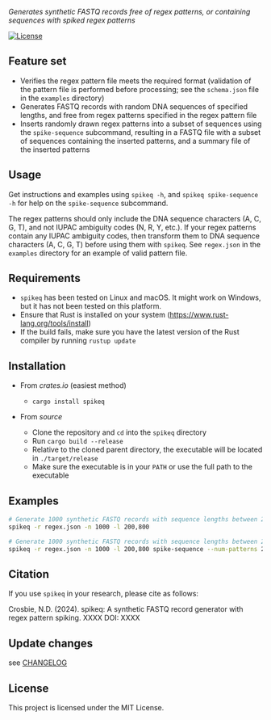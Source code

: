 <!-- <img src="src/grepq-icon.svg" width="128" /> -->

_Generates synthetic FASTQ records free of regex patterns, or containing sequences with spiked regex patterns_

<!-- [![Crates.io](https://img.shields.io/crates/v/grepq.svg)](https://crates.io/crates/grepq) -->
[![License](https://img.shields.io/badge/License-MIT-blue.svg)](https://opensource.org/licenses/MIT)

## Feature set

- Verifies the regex pattern file meets the required format (validation of the pattern file is performed before processing; see the `schema.json` file in the `examples` directory)
- Generates FASTQ records with random DNA sequences of specified lengths, and free from regex patterns specified in the regex pattern file
- Inserts randomly drawn regex patterns into a subset of sequences using the `spike-sequence` subcommand, resulting in a FASTQ file with a subset of sequences containing the inserted patterns, and a summary file of the inserted patterns

## Usage 

Get instructions and examples using `spikeq -h`, and `spikeq spike-sequence -h` for help on the `spike-sequence` subcommand.

The regex patterns should only include the DNA sequence characters (A, C, G, T), and not IUPAC ambiguity codes (N, R, Y, etc.). If your regex patterns contain any IUPAC ambiguity codes, then transform them to DNA sequence characters (A, C, G, T) before using them with `spikeq`. See `regex.json` in the `examples` directory for an example of valid pattern file.

## Requirements

- `spikeq` has been tested on Linux and macOS. It might work on Windows, but it has not been tested on this platform.
- Ensure that Rust is installed on your system (https://www.rust-lang.org/tools/install)
- If the build fails, make sure you have the latest version of the Rust compiler by running `rustup update`

## Installation
- From *crates.io* (easiest method)
    - `cargo install spikeq`

- From *source*
    - Clone the repository and `cd` into the `spikeq` directory
    - Run `cargo build --release`
    - Relative to the cloned parent directory, the executable will be located in `./target/release`
    - Make sure the executable is in your `PATH` or use the full path to the executable



## Examples

```sh
# Generate 1000 synthetic FASTQ records with sequence lengths between 200 and 800, and which are free from the regex patterns specified in the regex.json file (generated the FASTQ file named `459cac6f-8d65-48ed-99aa-f03930b3c02f.fastq`).
spikeq -r regex.json -n 1000 -l 200,800

# Generate 1000 synthetic FASTQ records with sequence lengths between 200 and 800, and which are free from the regex patterns specified in the regex.json file, then insert two regex patterns drawn randomly from the regex.json file into 10 sequences (generated the FASTQ file named `4b1f92dc-14e1-496f-a68b-d1683251d827.fastq`, and the summary file named `inserted.json` ).
spikeq -r regex.json -n 1000 -l 200,800 spike-sequence --num-patterns 2 --num-sequences 10
```

## Citation

If you use `spikeq` in your research, please cite as follows:

Crosbie, N.D. (2024). spikeq: A synthetic FASTQ record generator with regex pattern spiking.  XXXX DOI: XXXX

## Update changes

see [CHANGELOG](https://github.com/Rbfinch/spikeq/blob/main/CHANGELOG.md)

## License

This project is licensed under the MIT License.
